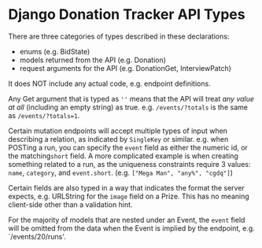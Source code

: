 # Django Donation Tracker API Types

There are three categories of types described in these declarations:

- enums (e.g. BidState)
- models returned from the API (e.g. Donation)
- request arguments for the API (e.g. DonationGet, InterviewPatch)

It does NOT include any actual code, e.g. endpoint definitions.

Any Get argument that is typed as `''` means that the API will treat *any value at all* (including an empty string) as
true. e.g. `/events/?totals` is the same as `/events/?totals=1`.

Certain mutation endpoints will accept multiple types of input when describing a relation, as indicated by `SingleKey`
or similar. e.g. when POSTing a run, you can specify the `event` field as either the numeric id, or the matching`short`
field. A more complicated example is when creating something related to a run, as the uniqueness constraints require 3
values: `name`, `category`, and `event.short`. (e.g. `["Mega Man", "any%", "cgdq"]`)

Certain fields are also typed in a way that indicates the format the server expects, e.g. URLString for the `image`
field on a Prize. This has no meaning client-side other than a validation hint.

For the majority of models that are nested under an Event, the `event` field will be omitted from the data when the
Event is implied by the endpoint, e.g. `/events/20/runs'.
